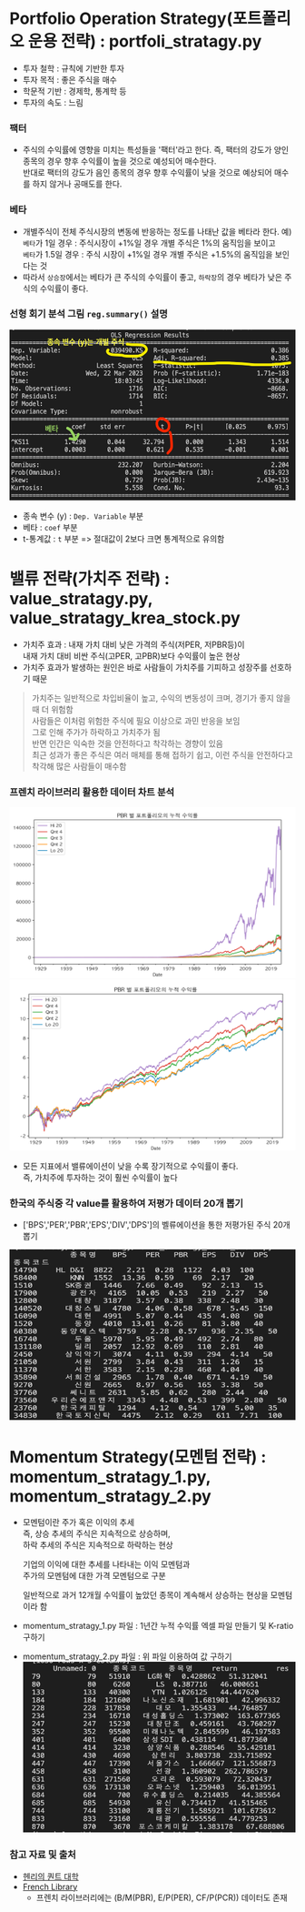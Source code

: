 # Portfolio Operation Strategy(포트폴리오 운용 전략) : portfoli_stratagy.py
- 투자 철학 : 규칙에 기반한 투자
- 투자 목적 : 좋은 주식을 매수
- 학문적 기반 : 경제학, 통계학 등
- 투자의 속도 : 느림  
### 팩터  
- 주식의 수익률에 영향을 미치는 특성들을 '팩터'라고 한다.
    즉, 팩터의 강도가 양인 종목의 경우 향후 수익률이 높을 것으로 예성되어 매수한다.  
    반대로 팩터의 강도가 음인 종목의 경우 향후 수익률이 낮을 것으로 예상되어 매수를 하지 않거나 공매도를 한다.  

### 베타  
- 개별주식이 전체 주식시장의 변동에 반응하는 정도를 나태난 값을 베타라 한다.
    예) `베타`가 1일 경우 : 주식시장이 +1%일 경우 개별 주식은 1%의 움직임을 보이고  
    `베타`가 1.5일 경우 : 주식 시장이 +1%일 경우 개별 주식은 +1.5%의 움직임을 보인다는 것  
- 따라서 `상승장`에서는 베타가 큰 주식의 수익률이 좋고, `하락장`의 경우 베타가 낮은 주식의 수익률이 좋다.  


### 선형 회기 분석 그림 `reg.summary()` 설명
<img src="../img/PorfolioStrategy.png" width="600px" height="300px" title="Summary" alt="PorfolioStrategy"></img><br/>
- 종속 변수 (y) : `Dep. Variable` 부분  
- 베타 : `coef` 부분  
- t-통계값 : `t` 부분 => 절대값이 2보다 크면 통계적으로 유의함

# 밸류 전략(가치주 전략) : value_stratagy.py, value_stratagy_krea_stock.py
- 가치주 효과 : 내재 가치 대비 낮은 가격의 주식(저PER, 저PBR등)이  
    내재 가치 대비 비싼 주식(고PER, 고PBR)보다 수익률이 높은 현상  
- 가치주 효과가 발생하는 원인은 바로 사람들이 가치주를 기피하고 성장주를 선호하기 때문  
> 가치주는 일반적으로 차입비율이 높고, 수익의 변동성이 크며, 경기가 좋지 않을 때 더 위험함  
    사람들은 이처럼 위험한 주식에 필요 이상으로 과민 반응을 보임  
    그로 인해 주가가 하락하고 가치주가 됨  
    반면 인간은 익숙한 것을 안전하다고 착각하는 경향이 있음  
    최근 성과가 좋은 주식은 여러 매체를 통해 접하기 쉽고, 이런 주식을 안전하다고 착각해 많은 사람들이 매수함  
### 프렌치 라이브러리 활용한 데이터 차트 분석
<img src="../img/ValueStratagy.png" width="600px" height="300px" title="Summary" alt="PorfolioStratagy"></img><br/>
<img src="../img/ValueStratagy log chart.png" width="600px" height="300px" title="Summary" alt="PorfolioStratagy"></img><br/>

- 모든 지표에서 밸류에이션이 낮을 수록 장기적으로 수익률이 좋다.  
    즉, 가치주에 투자하는 것이 훨씬 수익률이 높다
### 한국의 주식중 각 value를 활용하여 저평가 데이터 20개 뽑기
- ['BPS','PER','PBR','EPS','DIV','DPS']의 벨류에이션을 통한 저평가된 주식 20개 뽑기  
  
<img src="../img/ValueStratagy Korean Stocks.png" width="600px" height="300px" title="Summary" alt="PorfolioStratagy"></img><br/>

# Momentum Strategy(모멘텀 전략) : momentum_stratagy_1.py, momentum_stratagy_2.py
- 모멘텀이란 주가 혹은 이익의 추세  
    즉, 상승 추세의 주식은 지속적으로 상승하며,  
    하락 추세의 주식은 지속적으로 하락하는 현상  
  
    기업의 이익에 대한 추세를 나타내는 이익 모멘텀과  
    주가의 모멘텀에 대한 가격 모멘텀으로 구분  
  
    일반적으로 과거 12개월 수익률이 높았던 종목이 계속해서 상승하는 현상을 모멘텀이라 함  

- momentum_stratagy_1.py 파일 : 1년간 누적 수익률 엑셀 파일 만들기 및 K-ratio 구하기
- momentum_stratagy_2.py 파일 : 위 파일 이용하여 값 구하기
<img src="../img/momentum_k-ratio.png" width="600px" height="300px" title="Summary" alt="PorfolioStratagy"></img><br/>



### 참고 자료 및 출처
- [헨리의 퀀트 대학](https://youtube.com/watch?v=g7lQvtF2SSs&si=EnSIkaIECMiOmarE)
- [French Library](https://mba.tuck.dartmouth.edu/pages/faculty/ken.french/data_library.html)
    - 프렌치 라이브러리에는 (B/M(PBR), E/P(PER), CF/P(PCR)) 데이터도 존재